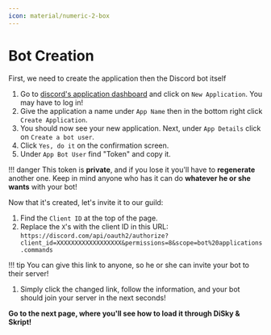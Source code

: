 ```yaml
---
icon: material/numeric-2-box
---
```


# Bot Creation

First, we need to create the application then the Discord bot itself

1. Go to [discord's application dashboard](https://discordapp.com/developers/applications/me) and click on `New Application`. You may have to log in!
2. Give the application a name under `App Name` then in the bottom right click `Create Application`.
3. You should now see your new application. Next, under `App Details` click on `Create a bot user`.
4. Click `Yes, do it` on the confirmation screen.
5. Under `App Bot User` find "Token" and copy it.

!!! danger
    This token is **private**, and if you lose it you'll have to **regenerate** another one. Keep in mind anyone who has it can do **whatever he or she wants** with your bot!

Now that it's created, let's invite it to our guild:

1. Find the `Client ID` at the top of the page.
2. Replace the `X`'s with the client ID in this URL: `https://discord.com/api/oauth2/authorize?client_id=XXXXXXXXXXXXXXXXXX&permissions=8&scope=bot%20applications.commands`

!!! tip
    You can give this link to anyone, so he or she can invite your bot to their server!

1. Simply click the changed link, follow the information, and your bot should join your server in the next seconds!

**Go to the next page, where you'll see how to load it through DiSky & Skript!**
